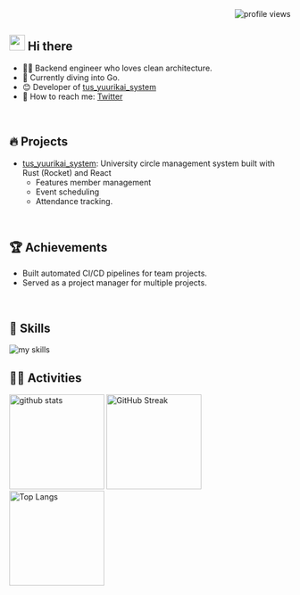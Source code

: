 <div align="right">
  <img src="https://komarev.com/ghpvc/?username=Dot-P" alt="profile views" />
</div>

## <img src="https://media.giphy.com/media/hvRJCLFzcasrR4ia7z/giphy.gif" width="28"> Hi there

- 🧑‍💻 Backend engineer who loves clean architecture.
- 🌱 Currently diving into Go.
- 😊 Developer of [tus_yuurikai_system](https://github.com/Lit-innosence/tus_yuurikai_system)
- 📱 How to reach me: [Twitter](https://x.com/DotP_engineer)
<br>

## 🔥 Projects
- [tus_yuurikai_system](https://github.com/Lit-innosence/tus_yuurikai_system): University circle management system built with Rust (Rocket) and React
  - Features member management
  - Event scheduling
  - Attendance tracking.
<br>

## 🏆 Achievements
- Built automated CI/CD pipelines for team projects.
- Served as a project manager for multiple projects.
<br>

## 🌱 Skills
<img alt="my skills" src="https://skillicons.dev/icons?theme=dark&perline=7&i=html,css,js,ts,react,nextjs,c,cpp,python,fastapi,flask,go,rust,dart,docker,aws" />
<br>

## 🏃‍♀️ Activities
<div align="left">
  <img alt="github stats" height="170px" src="https://github-readme-stats.vercel.app/api?username=Dot-P&theme=vue-dark&layout=compact" />
  <img alt="GitHub Streak" height="170px" src="https://streak-stats.demolab.com?user=Dot-P&theme=vue-dark&hide_border=true" />
  <img alt="Top Langs" height="170px" src="https://github-readme-stats.vercel.app/api/top-langs/?username=Dot-P&theme=vue-dark&layout=compact" />
</div>
